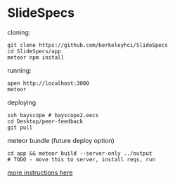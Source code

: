 # SlideSpecs

cloning:

    git clone https://github.com/berkeleyhci/SlideSpecs
    cd SlideSpecs/app
    meteor npm install

running:

    open http://localhost:3000
    meteor

deploying

    ssh bayscope # bayscope2.eecs
    cd Desktop/peer-feedback
    git pull

meteor bundle (future deploy option)

    cd app && meteor build --server-only ../output
    # TODO - move this to server, install reqs, run

[more instructions here](/app)
